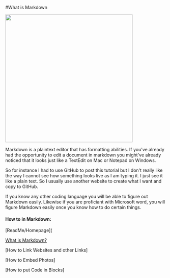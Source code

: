 #What is Markdown

<img src="https://user-images.githubusercontent.com/54389183/117219143-45253f00-adca-11eb-8a1d-f8cf666ca543.jpeg" width="400">

Markdown is a plaintext editor that has formatting abilities. If you've already had the opportunity to edit a document in markdown you might've already noticed that it looks just like a TextEdit on Mac or Notepad on Windows.

So for instance I had to use GitHub to post this tutorial but I don't really like the way I cannot see how something looks live as I am typing it. I just see it like a plain text. So I usually use another website to create what I want and copy to GitHub.

If you know any other coding language you will be able to figure out Markdown easily. Likewise if you are proficiant with Microsoft word, you will figure Markdown easily once you know how to do certain things.

#### How to in Markdown:
[ReadMe/Homepage](

[What is Markdown?](https://github.com/Afrodinho/Markdown-Tutorial/blob/main/What%20is%20Markdown%3F.md)

[How to Link Websites and other Links]

[How to Embed Photos]

[How to put Code in Blocks]

